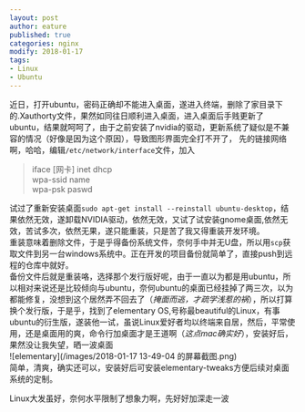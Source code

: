 ```yaml
---
layout: post
author: eature
published: true
categories: nginx
modify: 2018-01-17
tags:
- Linux
- Ubuntu
---
```


近日，打开ubuntu，密码正确却不能进入桌面，遂进入终端，删除了家目录下的.Xauthorty文件，果然如同往日顺利进入桌面，进入桌面后手贱更新了ubuntu，结果就呵呵了，由于之前安装了nvidia的驱动，更新系统了疑似是不兼容的情况（好像是因为这个原因），导致图形界面完全打不开了，
先的链接网络啊，哈哈，编辑`/etc/network/interface`文件，加入
> iface [网卡] inet dhcp  
wpa-ssid  name  
wpa-psk  paswd

试过了重新安装桌面`sudo apt-get install --reinstall ubuntu-desktop`，结果依然无效，遂卸载NVIDIA驱动，依然无效，又试了试安装gnome桌面,依然无效，苦试多次，依然无果，遂只能重装，只是苦了我又得重装开发环境。  
重装意味着删除文件，于是乎得备份系统文件，奈何手中并无U盘，所以用`scp`获取文件到另一台windows系统中。正在开发的项目备份就简单了，直接push到远程的仓库中就好。  
备份文件后就是重装咯，选择那个发行版好呢，由于一直以为都是用ubuntu，所以相对来说还是比较倾向与ubuntu，奈何ubuntu的桌面已经挂掉了两三次，以为都能修复，没想到这个居然弄不回去了（*掩面而逃，才疏学浅惹的祸*），所以打算换个发行版，于是乎，找到了elementary OS,号称最beautiful的Linux，有事ubuntu的衍生版，遂装他一试，虽说Linux爱好者均以终端来自居，然后，平常使用，还是桌面用的爽，命令行加桌面才是王道啊（*这点mac确实好*），安装好后，果然没让我失望，晒一波桌面  
![elementary](/images/2018-01-17 13-49-04 的屏幕截图.png)  
简单，清爽，确实还可以，安装好后可安装elementary-tweaks方便后续对桌面系统的定制。  

Linux大发虽好，奈何水平限制了想象力啊，先好好加深走一波
